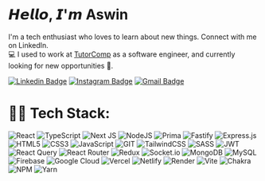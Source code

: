 # 𝙃𝙚𝙡𝙡𝙤, 𝙄'𝙢 Aswin

I'm a tech enthusiast who loves to learn about new things. Connect with me on LinkedIn.
<br/>
💻 I used to work at [TutorComp](https://tutorcomp.com/) as a software engineer, and currently looking for new opportunities 🤗.



[![Linkedin Badge](https://img.shields.io/badge/-ASWIN-blue?style=flat-square&logo=Linkedin&logoColor=white&link=https://www.linkedin.com/in/aswin-k-64627a217/)](https://www.linkedin.com/in/aswin-k-64627a217/)
[![Instagram Badge](https://img.shields.io/badge/-_asw.i.n-e4405f?style=flat-square&logo=Instagram&logoColor=white&link=https://www.instagram.com/_asw.i.n/)](https://www.instagram.com/_asw.i.n/)
[![Gmail Badge](https://img.shields.io/badge/-aswinkarooth@gmail.com-d14836?style=flat-square&logo=Gmail&logoColor=white&link=mailto:aswinkarooth@gmail.com)](mailto:aswinkarooth@gmail.com)

# 👨‍💻 Tech Stack:
![React](https://img.shields.io/badge/react-%2320232a.svg?style=plastic&logo=react&logoColor=%2361DAFB) 
![TypeScript](https://img.shields.io/badge/typescript-%23007ACC.svg?style=plastic&logo=typescript&logoColor=white) 
![Next JS](https://img.shields.io/badge/Next-black?style=plastic&logo=next.js&logoColor=white) 
![NodeJS](https://img.shields.io/badge/node.js-%334ea94b?style=plastic&logo=node.js&logoColor=white) 
![Prima](https://img.shields.io/badge/Prisma-black.svg?style=plastic&logo=Prisma&logoColor=white)
![Fastify](https://img.shields.io/badge/fastify-%23000000.svg?style=plastic&logo=fastify&logoColor=white) 
![Express.js](https://img.shields.io/badge/express.js-%23404d59.svg?style=plastic&logo=express&logoColor=%2361DAFB)
![HTML5](https://img.shields.io/badge/html5-%23E34F26.svg?style=plastic&logo=html5&logoColor=white) 
![CSS3](https://img.shields.io/badge/css3-%231572B6.svg?style=plastic&logo=css3&logoColor=white)
![JavaScript](https://img.shields.io/badge/javascript-323330.svg?style=plastic&logo=javascript&logoColor=F7DF1E) 
![GIT](https://img.shields.io/badge/Git-fc6d26?style=plastic&logo=git&logoColor=white) 
![TailwindCSS](https://img.shields.io/badge/tailwindcss-%2338B2AC.svg?style=plastic&logo=tailwind-css&logoColor=white) 
![SASS](https://img.shields.io/badge/SASS-hotpink.svg?style=plastic&logo=SASS&logoColor=white)
![JWT](https://img.shields.io/badge/JWT-black?style=plastic&logo=JSON%20web%20tokens) 
![React Query](https://img.shields.io/badge/-React%20Query-FF4154?style=plastic&logo=react%20query&logoColor=white) 
![React Router](https://img.shields.io/badge/React_Router-CA4245?style=plastic&logo=react-router&logoColor=white) 
![Redux](https://img.shields.io/badge/redux-%23593d88.svg?style=plastic&logo=redux&logoColor=white) 
![Socket.io](https://img.shields.io/badge/Socket.io-black?style=plastic&logo=socket.io&badgeColor=010101) 
![MongoDB](https://img.shields.io/badge/MongoDB-%4EA94B.svg?style=plastic&logo=mongodb&logoColor=white) 
![MySQL](https://img.shields.io/badge/mysql-%2300000f.svg?style=plastic&logo=mysql&logoColor=white) 
![Firebase](https://img.shields.io/badge/firebase-%23039BE5.svg?style=plastic&logo=firebase) 
![Google Cloud](https://img.shields.io/badge/GoogleCloud-%234285F4.svg?style=plastic&logo=google-cloud&logoColor=white) 
![Vercel](https://img.shields.io/badge/vercel-%23000000.svg?style=plastic&logo=vercel&logoColor=white) 
![Netlify](https://img.shields.io/badge/netlify-%23000000.svg?style=plastic&logo=netlify&logoColor=#00C7B7) 
![Render](https://img.shields.io/badge/Render-46E3B7.svg?style=plastic&logo=render&logoColor=white) 
![Vite](https://img.shields.io/badge/vite-%23646CFF.svg?style=plastic&logo=vite&logoColor=white) 
![Chakra](https://img.shields.io/badge/chakra-%234ED1C5.svg?style=plastic&logo=chakraui&logoColor=white) 
![NPM](https://img.shields.io/badge/NPM-%23CB3837.svg?style=plastic&logo=npm&logoColor=white) 
![Yarn](https://img.shields.io/badge/yarn-%232C8EBB.svg?style=plastic&logo=yarn&logoColor=white)





